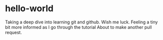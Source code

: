 # hello-world
Taking a deep dive into learning git and github. Wish me luck. 
Feeling a tiny bit more informed as I go through the tutorial
About to make another pull request.
